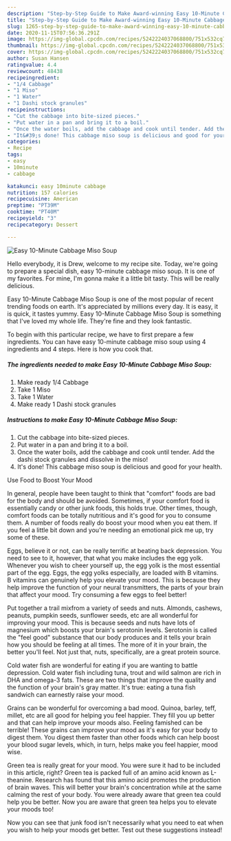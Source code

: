 ```yaml
---
description: "Step-by-Step Guide to Make Award-winning Easy 10-Minute Cabbage Miso Soup"
title: "Step-by-Step Guide to Make Award-winning Easy 10-Minute Cabbage Miso Soup"
slug: 1265-step-by-step-guide-to-make-award-winning-easy-10-minute-cabbage-miso-soup
date: 2020-11-15T07:56:36.291Z
image: https://img-global.cpcdn.com/recipes/5242224037068800/751x532cq70/easy-10-minute-cabbage-miso-soup-recipe-main-photo.jpg
thumbnail: https://img-global.cpcdn.com/recipes/5242224037068800/751x532cq70/easy-10-minute-cabbage-miso-soup-recipe-main-photo.jpg
cover: https://img-global.cpcdn.com/recipes/5242224037068800/751x532cq70/easy-10-minute-cabbage-miso-soup-recipe-main-photo.jpg
author: Susan Hansen
ratingvalue: 4.4
reviewcount: 48438
recipeingredient:
- "1/4 Cabbage"
- "1 Miso"
- "1 Water"
- "1 Dashi stock granules"
recipeinstructions:
- "Cut the cabbage into bite-sized pieces."
- "Put water in a pan and bring it to a boil."
- "Once the water boils, add the cabbage and cook until tender. Add the dashi stock granules and dissolve in the miso!"
- "It&#39;s done! This cabbage miso soup is delicious and good for your health."
categories:
- Recipe
tags:
- easy
- 10minute
- cabbage

katakunci: easy 10minute cabbage 
nutrition: 157 calories
recipecuisine: American
preptime: "PT39M"
cooktime: "PT40M"
recipeyield: "3"
recipecategory: Dessert

---
```



![Easy 10-Minute Cabbage Miso Soup](https://img-global.cpcdn.com/recipes/5242224037068800/751x532cq70/easy-10-minute-cabbage-miso-soup-recipe-main-photo.jpg)

Hello everybody, it is Drew, welcome to my recipe site. Today, we're going to prepare a special dish, easy 10-minute cabbage miso soup. It is one of my favorites. For mine, I'm gonna make it a little bit tasty. This will be really delicious.



Easy 10-Minute Cabbage Miso Soup is one of the most popular of recent trending foods on earth. It's appreciated by millions every day. It is easy, it is quick, it tastes yummy. Easy 10-Minute Cabbage Miso Soup is something that I've loved my whole life. They're fine and they look fantastic.


To begin with this particular recipe, we have to first prepare a few ingredients. You can have easy 10-minute cabbage miso soup using 4 ingredients and 4 steps. Here is how you cook that.

<!--inarticleads1-->

##### The ingredients needed to make Easy 10-Minute Cabbage Miso Soup:

1. Make ready 1/4 Cabbage
1. Take 1 Miso
1. Take 1 Water
1. Make ready 1 Dashi stock granules




<!--inarticleads2-->

##### Instructions to make Easy 10-Minute Cabbage Miso Soup:

1. Cut the cabbage into bite-sized pieces.
1. Put water in a pan and bring it to a boil.
1. Once the water boils, add the cabbage and cook until tender. Add the dashi stock granules and dissolve in the miso!
1. It&#39;s done! This cabbage miso soup is delicious and good for your health.




Use Food to Boost Your Mood


In general, people have been taught to think that "comfort" foods are bad for the body and should be avoided. Sometimes, if your comfort food is essentially candy or other junk foods, this holds true. Other times, though, comfort foods can be totally nutritious and it's good for you to consume them. A number of foods really do boost your mood when you eat them. If you feel a little bit down and you're needing an emotional pick me up, try some of these.

Eggs, believe it or not, can be really terrific at beating back depression. You need to see to it, however, that what you make includes the egg yolk. Whenever you wish to cheer yourself up, the egg yolk is the most essential part of the egg. Eggs, the egg yolks especially, are loaded with B vitamins. B vitamins can genuinely help you elevate your mood. This is because they help improve the function of your neural transmitters, the parts of your brain that affect your mood. Try consuming a few eggs to feel better!

Put together a trail mixfrom a variety of seeds and nuts. Almonds, cashews, peanuts, pumpkin seeds, sunflower seeds, etc are all wonderful for improving your mood. This is because seeds and nuts have lots of magnesium which boosts your brain's serotonin levels. Serotonin is called the "feel good" substance that our body produces and it tells your brain how you should be feeling at all times. The more of it in your brain, the better you'll feel. Not just that, nuts, specifically, are a great protein source.

Cold water fish are wonderful for eating if you are wanting to battle depression. Cold water fish including tuna, trout and wild salmon are rich in DHA and omega-3 fats. These are two things that improve the quality and the function of your brain's gray matter. It's true: eating a tuna fish sandwich can earnestly raise your mood. 

Grains can be wonderful for overcoming a bad mood. Quinoa, barley, teff, millet, etc are all good for helping you feel happier. They fill you up better and that can help improve your moods also. Feeling famished can be terrible! These grains can improve your mood as it's easy for your body to digest them. You digest them faster than other foods which can help boost your blood sugar levels, which, in turn, helps make you feel happier, mood wise.

Green tea is really great for your mood. You were sure it had to be included in this article, right? Green tea is packed full of an amino acid known as L-theanine. Research has found that this amino acid promotes the production of brain waves. This will better your brain's concentration while at the same calming the rest of your body. You were already aware that green tea could help you be better. Now you are aware that green tea helps you to elevate your moods too!

Now you can see that junk food isn't necessarily what you need to eat when you wish to help your moods get better. Test out  these suggestions  instead!

